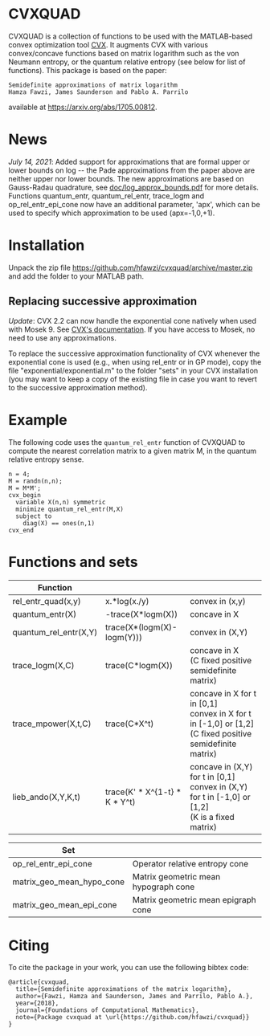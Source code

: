 # CVXQUAD

CVXQUAD is a collection of functions to be used with the MATLAB-based convex optimization tool [CVX](http://www.cvxr.com/cvx/). It augments CVX with various convex/concave functions based on matrix logarithm such as the von Neumann entropy, or the quantum relative entropy (see below for list of functions). This package is based on the paper:

```
Semidefinite approximations of matrix logarithm
Hamza Fawzi, James Saunderson and Pablo A. Parrilo
```

available at https://arxiv.org/abs/1705.00812.

# News

*July 14, 2021*: Added support for approximations that are formal upper or lower bounds on log -- the Pade approximations from the paper above are neither upper nor lower bounds. The new approximations are based on Gauss-Radau quadrature, see [doc/log_approx_bounds.pdf](doc/log_approx_bounds.pdf) for more details. Functions quantum_entr, quantum_rel_entr, trace_logm and op_rel_entr_epi_cone now have an additional parameter, 'apx', which can be used to specify which approximation to be used (apx=-1,0,+1).

# Installation

Unpack the zip file https://github.com/hfawzi/cvxquad/archive/master.zip and add the folder to your MATLAB path.

## Replacing successive approximation

*Update*: CVX 2.2 can now handle the exponential cone natively when used with Mosek 9. See [CVX's documentation](http://web.cvxr.com/cvx/doc/advanced.html#the-successive-approximation-method). If you have access to Mosek, no need to use any approximations.

To replace the successive approximation functionality of CVX whenever the exponential cone is used (e.g., when using rel_entr or in GP mode), copy the file "exponential/exponential.m" to the folder "sets" in your CVX installation (you may want to keep a copy of the existing file in case you want to revert to the successive approximation method).

# Example

The following code uses the ```quantum_rel_entr``` function of CVXQUAD to compute the nearest correlation matrix to a given matrix M, in the quantum relative entropy sense.

```
n = 4;
M = randn(n,n);
M = M*M';
cvx_begin
  variable X(n,n) symmetric
  minimize quantum_rel_entr(M,X)
  subject to
    diag(X) == ones(n,1)
cvx_end
```

# Functions and sets

| Function | | |
| --- | --- | --- |
| rel_entr_quad(x,y) | x.*log(x./y) | convex in (x,y) |
| quantum_entr(X) | -trace(X*logm(X)) | concave in X |
| quantum_rel_entr(X,Y) | trace(X*(logm(X)-logm(Y))) | convex in (X,Y) |
| trace_logm(X,C) | trace(C*logm(X)) | concave in X<br />(C fixed positive semidefinite matrix) |
| trace_mpower(X,t,C) | trace(C*X^t) |  concave in X for t in [0,1]<br /> convex in X for t in [-1,0] or [1,2]<br />(C fixed positive semidefinite matrix) |
| lieb_ando(X,Y,K,t) | trace(K' \* X^{1-t} \* K \* Y^t) |  concave in (X,Y) for t in [0,1]<br /> convex in (X,Y) for t in [-1,0] or [1,2]<br /> (K is a fixed matrix)|

| Set | |
| --- | --- |
| op_rel_entr_epi_cone | Operator relative entropy cone |
| matrix_geo_mean_hypo_cone | Matrix geometric mean hypograph cone |
| matrix_geo_mean_epi_cone | Matrix geometric mean epigraph cone |

# Citing

To cite the package in your work, you can use the following bibtex code:

```
@article{cvxquad,
  title={Semidefinite approximations of the matrix logarithm},
  author={Fawzi, Hamza and Saunderson, James and Parrilo, Pablo A.},
  year={2018},
  journal={Foundations of Computational Mathematics},
  note={Package cvxquad at \url{https://github.com/hfawzi/cvxquad}}
}
```
